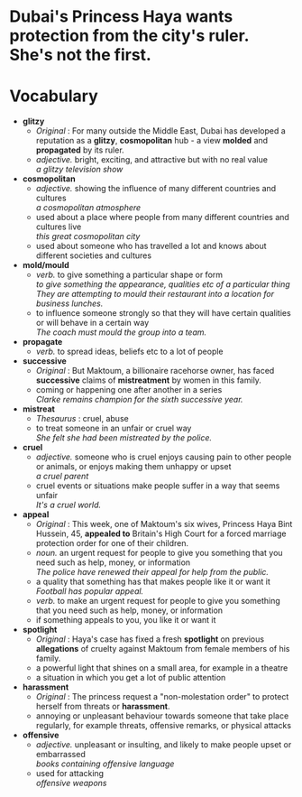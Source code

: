 # Dubai's Princess Haya wants protection from the city's ruler. She's not the first.  
# Vocabulary  
* **glitzy**  
  * *Original* : For many outside the Middle East, Dubai has developed a reputation as a **glitzy**, **cosmopolitan** hub - a view **molded** and **propagated** by its ruler.  
  * *adjective.* bright, exciting, and attractive but with no real value  
  *a glitzy television show*  
* **cosmopolitan**  
  * *adjective.* showing the influence of many different countries and cultures  
  *a cosmopolitan atmosphere*  
  * used about a place where people from many different countries and cultures live  
  *this great cosmopolitan city*  
  * used about someone who has travelled a lot and knows about different societies and cultures  
* **mold/mould**  
  * *verb.* to give something a particular shape or form  
  *to give something the appearance, qualities etc of a particular thing*  
  *They are attempting to mould their restaurant into a location for business lunches.*  
  * to influence someone strongly so that they will have certain qualities or will behave in a certain way  
  *The coach must mould the group into a team.*  
* **propagate**  
  * *verb.* to spread ideas, beliefs etc to a lot of people  
* **successive**  
  * *Original* : But Maktoum, a billionaire racehorse owner, has faced **successive** claims of **mistreatment** by women in this family.  
  * coming or happening one after another in a series  
  *Clarke remains champion for the sixth successive year.*  
* **mistreat**
  * *Thesaurus* : cruel, abuse  
  * to treat someone in an unfair or cruel way  
  *She felt she had been mistreated by the police.*  
* **cruel**  
  * *adjective.* someone who is cruel enjoys causing pain to other people or animals, or enjoys making them unhappy or upset  
  *a cruel parent*  
  * cruel events or situations make people suffer in a way that seems unfair  
  *It's a cruel world.*  
* **appeal**  
  * *Original* : This week, one of Maktoum's six wives, Princess Haya Bint Hussein, 45, **appealed to** Britain's High Court for a forced marriage protection order for one of their children.  
  * *noun.* an urgent request for people to give you something that you need such as help, money, or information  
  *The police have renewed their appeal for help from the public.*  
  * a quality that something has that makes people like it or want it  
  *Football has popular appeal.*  
  * *verb.* to make an urgent request for people to give you something that you need such as help, money, or information  
  * if something appeals to you, you like it or want it  
* **spotlight**  
  * *Original* : Haya's case has fixed a fresh **spotlight** on previous **allegations** of cruelty against Maktoum from female members of his family.  
  * a powerful light that shines on a small area, for example in a theatre  
  * a situation in which you get a lot of public attention  
* **harassment**  
  * *Original* : The princess request a "non-molestation order" to protect herself from threats or **harassment**.  
  * annoying or unpleasant behaviour towards someone that take place regularly, for example threats, offensive remarks, or physical attacks  
* **offensive**  
  * *adjective.* unpleasant or insulting, and likely to make people upset or embarrassed  
  *books containing offensive language*  
  * used for attacking  
  *offensive weapons*  
  
